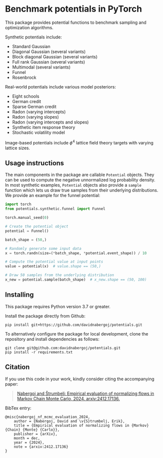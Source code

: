 # Benchmark potentials in PyTorch

This package provides potential functions to benchmark sampling and optimization algorithms.

Synthetic potentials include:
* Standard Gaussian
* Diagonal Gaussian (several variants)
* Block diagonal Gaussian (several variants)
* Full rank Gaussian (several variants)
* Multimodal (several variants)
* Funnel
* Rosenbrock

Real-world potentials include various model posteriors:
* Eight schools
* German credit
* Sparse German credit
* Radon (varying intercepts)
* Radon (varying slopes)
* Radon (varying intercepts and slopes)
* Synthetic item response theory
* Stochastic volatility model

Image-based potentials include $\phi^4$ lattice field theory targets with varying lattice sizes.

## Usage instructions
The main components in the package are callable `Potential` objects.
They can be used to compute the negative unnormalized log probability density.
In most synthetic examples, `Potential` objects also provide a `sample` function which lets us draw true samples from their underlying distributions.
We provide an example for the funnel potential: 

```python
import torch
from potentials.synthetic.funnel import Funnel

torch.manual_seed(0)

# Create the potential object
potential = Funnel()

batch_shape = (50,)

# Randomly generate some input data
x = torch.randn(size=(*batch_shape, *potential.event_shape)) / 10

# Compute the potential value at input points
value = potential(x)  # value.shape == (50,)

# Draw 50 samples from the underlying distribution
x_new = potential.sample(batch_shape)  # x_new.shape == (50, 100)
```

## Installing

This package requires Python version 3.7 or greater.

Install the package directly from Github:
```
pip install git+https://github.com/davidnabergoj/potentials.git
```

To alternatively configure the package for local development, clone the repository and install dependencies as follows:

```
git clone git@github.com:davidnabergoj/potentials.git
pip install -r requirements.txt
```

## Citation

If you use this code in your work, kindly consider citing the accompanying paper:
> [Nabergoj and Štrumbelj: Empirical evaluation of normalizing flows in Markov Chain Monte Carlo, 2024. arxiv:2412.17136.](https://arxiv.org/abs/2412.17136)

BibTex entry:
```
@misc{nabergoj_nf_mcmc_evaluation_2024,
    author = {Nabergoj, David and \v{S}trumbelj, Erik},
    title = {Empirical evaluation of normalizing flows in {Markov} {Chain} {Monte} {Carlo}},
    publisher = {arXiv},
    month = dec,
    year = {2024},
    note = {arxiv:2412.17136}
}
```
